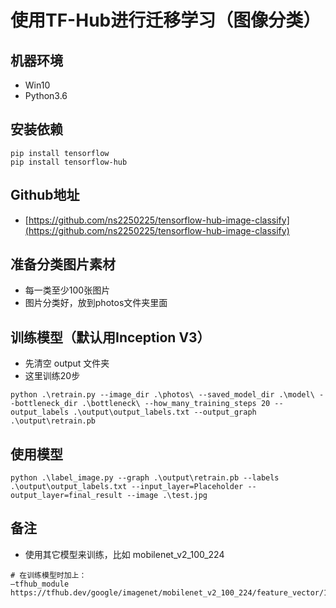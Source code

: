 # 使用TF-Hub进行迁移学习（图像分类）

## 机器环境

* Win10
* Python3.6

## 安装依赖

```text
pip install tensorflow
pip install tensorflow-hub
```

## Github地址

* [https://github.com/ns2250225/tensorflow-hub-image-classify](https://github.com/ns2250225/tensorflow-hub-image-classify)

## 准备分类图片素材

* 每一类至少100张图片
* 图片分类好，放到photos文件夹里面

## 训练模型（默认用Inception V3）

* 先清空 output 文件夹
* 这里训练20步

```text
python .\retrain.py --image_dir .\photos\ --saved_model_dir .\model\ --bottleneck_dir .\bottleneck\ --how_many_training_steps 20 --output_labels .\output\output_labels.txt --output_graph .\output\retrain.pb 
```

## 使用模型

```text
python .\label_image.py --graph .\output\retrain.pb --labels .\output\output_labels.txt --input_layer=Placeholder --output_layer=final_result --image .\test.jpg
```

## 备注

* 使用其它模型来训练，比如 mobilenet\_v2\_100\_224

```text
# 在训练模型时加上：
–tfhub_module https://tfhub.dev/google/imagenet/mobilenet_v2_100_224/feature_vector/1
```


